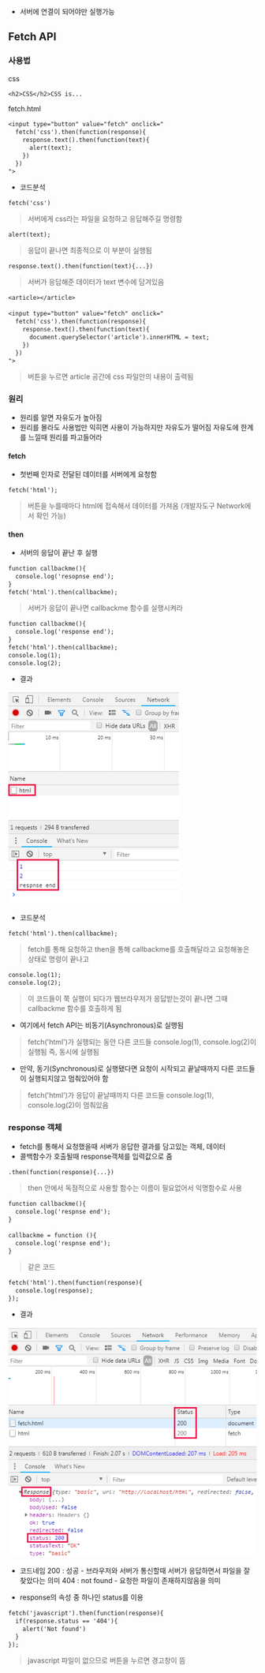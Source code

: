 - 서버에 연결이 되어야만 실행가능
## Fetch API
### 사용법
css
```
<h2>CSS</h2>CSS is...
```
fetch.html
```
<input type="button" value="fetch" onclick="
  fetch('css').then(function(response){ 
    response.text().then(function(text){
      alert(text);
    })
  })
">
```
- 코드분석
```
fetch('css')
```
> 서버에게 css라는 파일을 요청하고 응답해주길 명령함
```
alert(text);
```
> 응답이 끝나면 최종적으로 이 부분이 실행됨
```
response.text().then(function(text){...})
```
> 서버가 응답해준 데이터가 text 변수에 담겨있음
```
<article></article>

<input type="button" value="fetch" onclick="
  fetch('css').then(function(response){ 
    response.text().then(function(text){
      document.querySelector('article').innerHTML = text;
    })
  })
">
```
> 버튼을 누르면 article 공간에 css 파일안의 내용이 출력됨

### 원리
- 원리를 알면 자유도가 높아짐
- 원리를 몰라도 사용법만 익히면 사용이 가능하지만 자유도가 떨어짐 자유도에 한계를 느낄때 원리를 파고들어라

#### fetch
- 첫번째 인자로 전달된 데이터를 서버에게 요청함
```
fetch('html');
```
> 버튼을 누를때마다 html에 접속해서 데이터를 가져옴 (개발자도구 Network에서 확인 가능)

#### then
- 서버의 응답이 끝난 후 실행
```
function callbackme(){
  console.log('resopnse end');
}
fetch('html').then(callbackme);
```
> 서버가 응답이 끝나면 callbackme 함수를 실행시켜라
```
function callbackme(){
  console.log('response end');
}
fetch('html').then(callbackme);
console.log(1);
console.log(2);
```
- 결과

![07](img/07.png)

- 코드분석
```
fetch('html').then(callbackme);
```
> fetch를 통해 요청하고 then을 통해 callbackme를 호출해달라고 요청해놓은 상태로 명령이 끝나고
```
console.log(1);
console.log(2);
```
> 이 코드들이 쭉 실행이 되다가 웹브라우저가 응답받는것이 끝나면 그때 callbackme 함수를 호출하게 됨
- 여기에서 fetch API는 비동기(Asynchronous)로 실행됨
> fetch('html')가 실행되는 동안 다른 코드들 console.log(1), console.log(2)이 실행됨 즉, 동시에 실행됨

- 만약, 동기(Synchronous)로 실행됐다면 요청이 시작되고 끝날때까지 다른 코드들이 실행되지않고 멈춰있어야 함
> fetch('html')가 응답이 끝날때까지 다른 코드들 console.log(1), console.log(2)이 멈춰있음

### response 객체
- fetch를 통해서 요청했을때 서버가 응답한 결과를 담고있는 객체, 데이터
- 콜백함수가 호출될때 response객체를 입력값으로 줌
```
.then(function(response){...})
```
> then 안에서 독점적으로 사용할 함수는 이름이 필요없어서 익명함수로 사용
```
function callbackme(){
  console.log('respnse end');
}

callbackme = function (){
  console.log('respnse end');
}
```
> 같은 코드
```
fetch('html').then(function(response){
  console.log(response);
});
```
- 결과

![08](img/08.png)

- 코드네임
200 : 성공 - 브라우저와 서버가 통신할때 서버가 응답하면서 파일을 잘 찾았다는 의미
404 : not found - 요청한 파일이 존재하지않음을 의미

- response의 속성 중 하나인 status를 이용
```
fetch('javascript').then(function(response){
  if(response.status == '404'){
    alert('Not found')
  }
});
```
> javascript 파일이 없으므로 버튼을 누르면 경고창이 뜸
